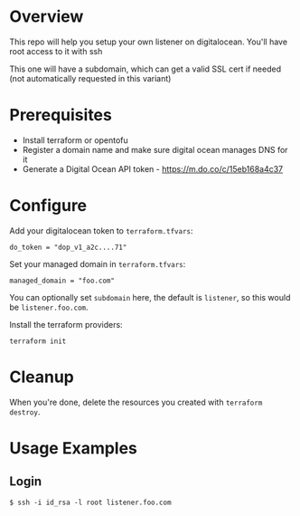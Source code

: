 # Overview

This repo will help you setup your own listener on digitalocean.  You'll have root access to it with ssh 

This one will have a subdomain, which can get a valid SSL cert if needed (not automatically requested in this variant)

# Prerequisites

* Install terraform or opentofu
* Register a domain name and make sure digital ocean manages DNS for it
* Generate a Digital Ocean API token - https://m.do.co/c/15eb168a4c37 

# Configure


Add your digitalocean token to `terraform.tfvars`:

```
do_token = "dop_v1_a2c....71"
```


Set your managed domain in `terraform.tfvars`:

```
managed_domain = "foo.com"
```

You can optionally set `subdomain` here, the default is `listener`, so this would be `listener.foo.com`.



Install the terraform providers:

```
terraform init
```


# Cleanup

When you're done, delete the resources you created with `terraform destroy`.


# Usage Examples

## Login 

```
$ ssh -i id_rsa -l root listener.foo.com
```



